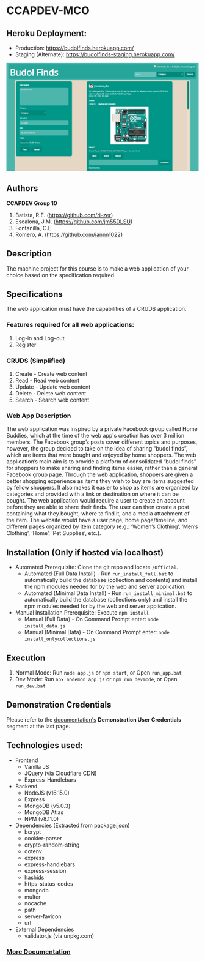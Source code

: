 # CCAPDEV-MCO

## Heroku Deployment: 
- Production: https://budolfinds.herokuapp.com/
- Staging (Alternate): https://budolfinds-staging.herokuapp.com/

![BudolFinds Homepage](.others/homepage.png)

## Authors
**CCAPDEV Group 10** 
1. Batista, R.E. (https://github.com/ri-zer)
2. Escalona, J.M. (https://github.com/jm55DLSU)
3. Fontanilla, C.E.
4. Romero, A. (https://github.com/iannn1022)

## Description
The machine project for this course is to make a web application of your choice based on the specification required.

## Specifications
The web application must have the capabilities of a CRUDS application.
### Features required for all web applications:
1. Log-in and Log-out
2. Register
### CRUDS (Simplified)
1. Create - Create web content
2. Read - Read web content
3. Update - Update web content
4. Delete - Delete web content
5. Search - Search web content
### Web App Description
The web application was inspired by a private Facebook group called Home Buddies, which at the time of the web app's creation has over 3 million members. The Facebook group’s posts cover
different topics and purposes, however, the group decided to take on the idea of
sharing “budol finds”, which are items that were bought and enjoyed by home
shoppers. The web application’s main aim is to provide a platform of consolidated
“budol finds” for shoppers to make sharing and finding items easier, rather than a
general Facebook group page. Through the web application, shoppers are given a
better shopping experience as items they wish to buy are items suggested by fellow
shoppers. It also makes it easier to shop as items are organized by categories and
provided with a link or destination on where it can be bought.
The web application would require a user to create an account before they are
able to share their finds. The user can then create a post containing what they bought,
where to find it, and a media attachment of the item. The website would have a user
page, home page/timeline, and different pages organized by item category (e.g.:
‘Women’s Clothing’, ‘Men’s Clothing’, ‘Home’, ‘Pet Supplies’, etc.).

## Installation (Only if hosted via localhost)
* Automated Prerequisite: Clone the git repo and locate `/Official`.
    * Automated (Full Data Install) - Run `run_install_full.bat` to automatically build the database (collection and contents) and install the npm modules needed for by the web and server application.
    * Automated (Minimal Data Install) - Run `run_install_minimal.bat` to automatically build the database (collections only) and install the npm modules needed for by the web and server application.
* Manual Installation Prerequisite: Execute `npm install`
    * Manual (Full Data) - On Command Prompt enter: `node install_data.js`
    * Manual (Minimal Data) - On Command Prompt enter: `node install_onlycollections.js`

## Execution
1. Normal Mode: Run `node app.js` or `npm start`, or Open `run_app.bat`
2. Dev Mode: Run `npx nodemon app.js` or `npm run devmode`, or Open `run_dev.bat`

## Demonstration Credentials
Please refer to the [documentation's](https://github.com/jm55DLSU/CCAPDEV-MCO/blob/main/Documentation/MCO%20Documentation%20-%20PDF.pdf) **Demonstration User Credentials** segment at the last page.

## Technologies used:
* Frontend
    * Vanilla JS
    * JQuery (via Cloudflare CDN)
    * Express-Handlebars
* Backend
    * NodeJS (v16.15.0)
    * Express
    * MongoDB (v5.0.3)
    * MongoDB Atlas
    * NPM (v8.11.0)
* Dependencies (Extracted from package.json)
    * bcrypt
    * cookier-parser
    * crypto-random-string
    * dotenv
    * express
    * express-handlebars
    * express-session
    * hashids
    * https-status-codes
    * mongodb
    * multer
    * nocache
    * path
    * server-favicon
    * url
* External Dependencies
    * validator.js (via unpkg.com)

### [More Documentation](https://github.com/jm55DLSU/CCAPDEV-MCO/blob/main/Documentation/MCO%20Documentation%20-%20PDF.pdf)
